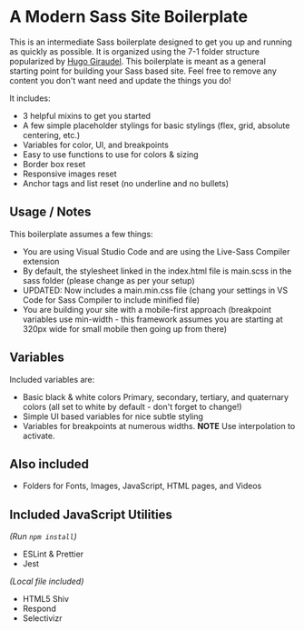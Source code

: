 # A Modern Sass Site Boilerplate
This is an intermediate Sass boilerplate designed to get you up and running as quickly as possible. It is organized using the 7-1 folder structure popularized by [Hugo Giraudel](https://github.com/HugoGiraudel/sass-boilerplate). This boilerplate is meant as a general starting point for building your Sass based site. Feel free to remove any content you don't want need and update the things you do!

It includes:
+ 3 helpful mixins to get you started 
+ A few simple placeholder stylings for basic stylings (flex, grid, absolute centering, etc.)
+ Variables for color, UI, and breakpoints
+ Easy to use functions to use for colors & sizing
+ Border box reset
+ Responsive images reset
+ Anchor tags and list reset (no underline and no bullets)

## Usage / Notes
This boilerplate assumes a few things:
+ You are using Visual Studio Code and are using the Live-Sass Compiler extension
+ By default, the stylesheet linked in the index.html file is main.scss in the sass folder (please change as per your setup)
+ UPDATED: Now includes a main.min.css file (chang your settings in VS Code for Sass Compiler to include minified file)
+ You are building your site with a mobile-first approach (breakpoint variables use min-width - this framework assumes you are starting at 320px wide for small mobile then going up from there)

## Variables
Included variables are:
+ Basic black & white colors
Primary, secondary, tertiary, and quaternary colors (all set to white by default - don't forget to change!)
+ Simple UI based variables for nice subtle styling
+ Variables for breakpoints at numerous widths. **NOTE** Use interpolation to activate.

## Also included
+ Folders for Fonts, Images, JavaScript, HTML pages, and Videos

## Included JavaScript Utilities
_(Run `npm install`)_
+ ESLint & Prettier 
+ Jest

_(Local file included)_
+ HTML5 Shiv 
+ Respond
+ Selectivizr
